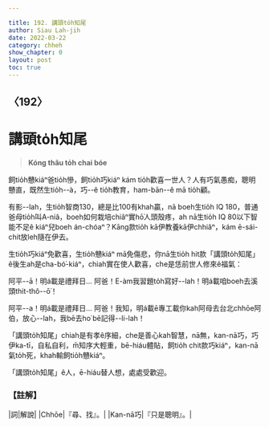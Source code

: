 ```yaml
---

title: 192. 講頭to̍h知尾
author: Siau Lah-jih
date: 2022-03-22
category: chheh
show_chapter: 0
layout: post
toc: true
---
```

  
## 〈192〉
# 講頭to̍h知尾
>**Kóng thâu to̍h chai bóe**

飼tio̍h戇kiáⁿ爸tio̍h慘，飼tio̍h巧kiáⁿ kám tio̍h歡喜一世人？人有巧氣愚痴，聰明戇直，既然生tio̍h--à，巧--ê tio̍h教育，ham-bān--ê mā tio̍h顧。

有影--lah，生tio̍h智商130，總是比100有khah贏，nā boeh生tio̍h IQ 180，普通爸母tio̍h叫A-niâ，boeh如何栽培chiâⁿ實hō͘人頭殼疼，ah nā生tio̍h IQ 80以下智能不足ê kiáⁿ兒boeh án-chóaⁿ？Kāng款tio̍h kā伊教養kā伊chhiâⁿ，kám ē-sái-chit放leh隨在伊去。

生tio̍h巧kiáⁿ免歡喜，生tio̍h戇kiáⁿ mā免傷悲，你nā生tio̍h hit款「講頭to̍h知尾」ê後生ah是cha-bó͘-kiáⁿ，chiah實在使人歡喜，che是恁前世人修來ê福氣：

阿平--ā！明á載是禮拜日…
阿爸！E-àm我習題to̍h寫好--lah！明á載咱boeh去溪頭thit-thô--ō͘！

阿平--a！明á載是禮拜日…
阿爸！我知，明á載ē專工載你kah阿母去台北chhōe阿伯，放心--lah，我bē去ho͘ bē記得--li-lah！

「講頭to̍h知尾」chiah是有孝ê序細，che是善心kah智慧，nā無，kan-nā巧，巧伊ka-tī，自私自利，m̄知序大輕重，bē-hiáu體貼，飼tio̍h chit款巧kiáⁿ，kan-nā氣to̍h死，khah輸飼tio̍h戇kiáⁿ。

「講頭to̍h知尾」ê人，ē-hiáu替人想，處處受歡迎。

### 【註解】

|詞|解說|
|Chhōe|『尋、找』。|
|Kan-nā巧|『只是聰明』。|



